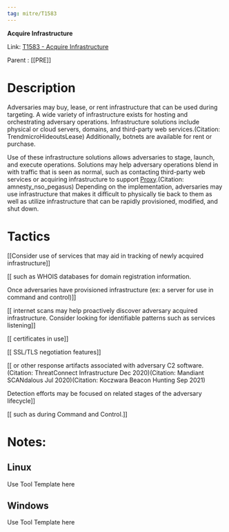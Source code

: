 ```yaml
---
tag: mitre/T1583
---
```


**Acquire Infrastructure**

Link: [T1583 - Acquire Infrastructure](https://attack.mitre.org/techniques/T1583)

Parent : [[PRE]]


# Description

Adversaries may buy, lease, or rent infrastructure that can be used during targeting. A wide variety of infrastructure exists for hosting and orchestrating adversary operations. Infrastructure solutions include physical or cloud servers, domains, and third-party web services.(Citation: TrendmicroHideoutsLease) Additionally, botnets are available for rent or purchase.

Use of these infrastructure solutions allows adversaries to stage, launch, and execute operations. Solutions may help adversary operations blend in with traffic that is seen as normal, such as contacting third-party web services or acquiring infrastructure to support [Proxy](https://attack.mitre.org/techniques/T1090).(Citation: amnesty_nso_pegasus) Depending on the implementation, adversaries may use infrastructure that makes it difficult to physically tie back to them as well as utilize infrastructure that can be rapidly provisioned, modified, and shut down.

# Tactics


[[Consider use of services that may aid in tracking of newly acquired infrastructure]]

[[ such as WHOIS databases for domain registration information. 

Once adversaries have provisioned infrastructure (ex: a server for use in command and control)]]

[[ internet scans may help proactively discover adversary acquired infrastructure. Consider looking for identifiable patterns such as services listening]]

[[ certificates in use]]

[[ SSL/TLS negotiation features]]

[[ or other response artifacts associated with adversary C2 software.(Citation: ThreatConnect Infrastructure Dec 2020)(Citation: Mandiant SCANdalous Jul 2020)(Citation: Koczwara Beacon Hunting Sep 2021)

Detection efforts may be focused on related stages of the adversary lifecycle]]

[[ such as during Command and Control.]]


# Notes:

## Linux

Use Tool Template here

## Windows

Use Tool Template here